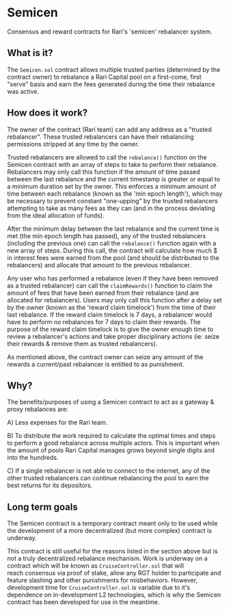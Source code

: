 # Semicen

Consensus and reward contracts for Rari's 'semicen' rebalancer system.

## What is it?

The `Semicen.sol` contract allows multiple trusted parties (determined by the contract owner) to rebalance a Rari Capital pool on a first-come, first "serve" basis and earn the fees generated during the time their rebalance was active.

## How does it work?

The owner of the contract (Rari team) can add any address as a "trusted rebalancer". These trusted rebalancers can have their rebalancing permissions stripped at any time by the owner.

Trusted rebalancers are allowed to call the `rebalance()` function on the Semicen contract with an array of steps to take to perform their rebalance. Rebalancers may only call this function if the amount of time passed between the last rebalance and the current timestamp is greater or equal to a minimum duration set by the owner. This enforces a minimum amount of time between each rebalance (known as the 'min epoch length'), which may be necessary to prevent constant "one-upping" by the trusted rebalancers attempting to take as many fees as they can (and in the process deviating from the ideal allocation of funds). 

After the minimum delay between the last rebalance and the current time is met (the min epoch length has passed), any of the trusted rebalancers (including the previous one) can call the `rebalance()` function again with a new array of steps. During this call, the contract will calculate how much $ in interest fees were earned from the pool (and should be distributed to the rebalancers) and allocate that amount to the previous rebalancer. 

Any user who has performed a rebalance (even if they have been removed as a trusted rebalancer) can call the `claimRewards()` function to claim the amount of fees that have been earned from their rebalance (and are allocated for rebalancers). Users may only call this function after a delay set by the owner (known as the 'reward claim timelock') from the time of their last rebalance. If the reward claim timelock is 7 days, a rebalancer would have to perform no rebalances for 7 days to claim their rewards. The purpose of the reward claim timelock is to give the owner enough time to review a rebalancer's actions and take proper disciplinary actions (ie: seize their rewards & remove them as trusted rebalancers).

As mentioned above, the contract owner can seize any amount of the rewards a current/past rebalancer is entitled to as punishment.

## Why?

The benefits/purposes of using a Semicen contract to act as a gateway & proxy rebalances are:

A) Less expenses for the Rari team.  

B) To distribute the work required to calculate the optimal times and steps to perform a good rebalance across multiple actors. This is important when the amount of pools Rari Capital manages grows beyond single digits and into the hundreds.

C) If a single rebalancer is not able to connect to the internet, any of the other trusted rebalancers can continue rebalancing the pool to earn the best returns for its depositors.

## Long term goals

The Semicen contract is a temporary contract meant only to be used while the development of a more decentralized (but more complex) contract is underway. 

This contract is still useful for the reasons listed in the section above but is not a truly decentralized rebalance mechanism. Work is underway on a contract which will be known as `CruiseController.sol` that will reach consensus via proof of stake, allow any RGT holder to participate and feature slashing and other punishments for misbehaviors. However, development time for `CruiseController.sol` is variable due to it's dependence on in-development L2 technologies, which is why the Semicen contract has been developed for use in the meantime. 
